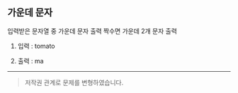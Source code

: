 ## 가운데 문자

입력받은 문자열 중 가운데 문자 출력
짝수면 가운데 2개 문자 출력

1. 입력 : tomato

2. 출력 : ma

---

> 저작권 관계로 문제를 변형하였습니다.
